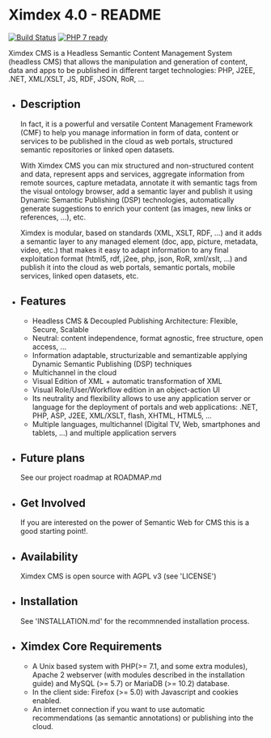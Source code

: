 # Ximdex 4.0 - README

[![Build Status](https://travis-ci.org/XIMDEX/ximdex.svg?branch=develop)](https://travis-ci.org/XIMDEX/ximdex)
[![PHP 7 ready](https://php7ready.timesplinter.ch/XIMDEX/ximdex/develop/badge.svg)](https://travis-ci.org/XIMDEX/ximdex)

Ximdex CMS is a Headless Semantic Content Management System (headless CMS) that allows the manipulation and generation of content, data and apps to be published in different target technologies: PHP, J2EE, .NET, XML/XSLT, JS, RDF, JSON, RoR, ...

* Description
  -----------

  In fact, it is a powerful and versatile Content Management Framework (CMF) to help you manage information in form of data, content or services to be published in the cloud as web portals, structured semantic repositories or linked open datasets.

  With Ximdex CMS you can mix structured and non-structured content and data, represent apps and services, aggregate information from remote sources, capture metadata, annotate it with semantic tags from the visual ontology browser, add a semantic layer and publish it using Dynamic Semantic Publishing (DSP) technologies, automatically generate suggestions to enrich your content (as images, new links or references, ...), etc.

  Ximdex is modular, based on standards (XML, XSLT, RDF, ...) and it adds a semantic layer to any managed element (doc, app, picture, metadata, video, etc.) that makes it easy to adapt information to any final exploitation format (html5, rdf, j2ee, php, json, RoR, xml/xslt, …) and publish it into the cloud as web portals, semantic portals, mobile services, linked open datasets, etc.

* Features
  --------

  - Headless CMS & Decoupled Publishing Architecture: Flexible, Secure, Scalable
  - Neutral: content independence, format agnostic, free structure, open access, ...
  - Information adaptable, structurizable and semantizable applying Dynamic Semantic Publishing (DSP) techniques
  - Multichannel in the cloud
  - Visual Edition of XML + automatic transformation of XML
  - Visual Role/User/Workflow edition in an object-action UI
  - Its neutrality and flexibility allows to use any application server or language for the deployment of portals and web applications: .NET, PHP, ASP, J2EE, XML/XSLT, flash, XHTML, HTML5, ...
  - Multiple languages, multichannel (Digital TV, Web, smartphones and tablets, ...) and multiple application servers


* Future plans
  ------------
  See our project roadmap at ROADMAP.md


* Get Involved
  ------------
  If you are interested on the power of Semantic Web for CMS this is a good starting point!.


* Availability
  ------------
  Ximdex CMS is open source with AGPL v3 (see 'LICENSE')

* Installation
  ------------
  See 'INSTALLATION.md' for the recommnended installation process.

* Ximdex Core Requirements
  ------------------------
  -  A Unix based system with PHP(>= 7.1, and some extra modules), Apache 2 webserver (with modules described in the installation guide) and MySQL (>= 5.7) or MariaDB (>= 10.2) database.
  -  In the client side: Firefox (>= 5.0) with Javascript and cookies enabled.
  -  An internet connection if you want to use automatic recommendations (as semantic annotations) or publishing into the cloud.
 
